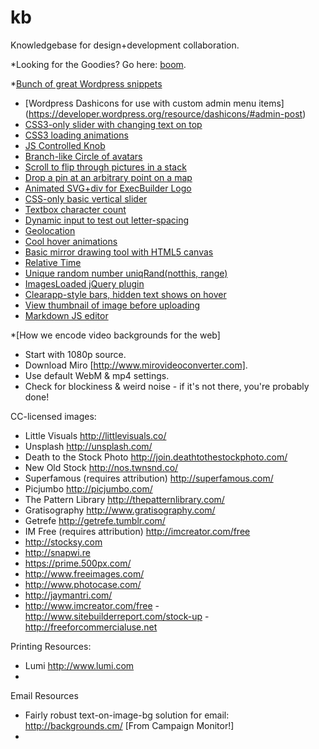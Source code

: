 kb
==

Knowledgebase for design+development collaboration.

*Looking for the Goodies? Go here: [boom](https://github.com/Whiteboard/kb/wiki/Goodies).

*[Bunch of great Wordpress snippets](http://pastebin.com/u/chrismccoy)

- [Wordpress Dashicons for use with custom admin menu items] (https://developer.wordpress.org/resource/dashicons/#admin-post)
- [CSS3-only slider with changing text on top](http://codepen.io/jcutrell/pen/klAmu)
- [CSS3 loading animations](http://codepen.io/jcutrell/pen/JIigd)
- [JS Controlled Knob](http://codepen.io/jcutrell/pen/JxFje)
- [Branch-like Circle of avatars](http://codepen.io/jcutrell/pen/xwqKm)
- [Scroll to flip through pictures in a stack](http://codepen.io/jcutrell/pen/dIJjk)
- [Drop a pin at an arbitrary point on a map](http://codepen.io/jcutrell/pen/KHxEf)
- [Animated SVG+div for ExecBuilder Logo](http://codepen.io/jcutrell/pen/cyxLv)
- [CSS-only basic vertical slider](http://codepen.io/jcutrell/pen/sBnHl)
- [Textbox character count](http://codepen.io/jcutrell/pen/Juayt)
- [Dynamic input to test out letter-spacing](http://codepen.io/jcutrell/pen/vkawF)
- [Geolocation](http://codepen.io/jcutrell/pen/kbtgI)
- [Cool hover animations](http://codepen.io/jcutrell/pen/FEGhy)
- [Basic mirror drawing tool with HTML5 canvas](http://codepen.io/jcutrell/pen/cbEAC)
- [Relative Time](https://gist.github.com/jcutrell/2881523)
- [Unique random number uniqRand(notthis, range)](https://gist.github.com/jcutrell/2703859)
- [ImagesLoaded jQuery plugin](https://github.com/desandro/imagesloaded)
- [Clearapp-style bars, hidden text shows on hover](http://codepen.io/jcutrell/pen/vBzCn)
- [View thumbnail of image before uploading](http://codepen.io/SaraVieira/pen/dFxyz)
- [Markdown JS editor](http://codepen.io/jcutrell/pen/fyjCD)

*[How we encode video backgrounds for the web]
- Start with 1080p source.
- Download Miro [http://www.mirovideoconverter.com].
- Use default WebM & mp4 settings.
- Check for blockiness & weird noise - if it's not there, you're probably done!

CC-licensed images:
- Little Visuals http://littlevisuals.co/
- Unsplash http://unsplash.com/
- Death to the Stock Photo http://join.deathtothestockphoto.com/
- New Old Stock http://nos.twnsnd.co/
- Superfamous (requires attribution) http://superfamous.com/
- Picjumbo http://picjumbo.com/
- The Pattern Library http://thepatternlibrary.com/
- Gratisography http://www.gratisography.com/
- Getrefe http://getrefe.tumblr.com/
- IM Free (requires attribution) http://imcreator.com/free
- http://stocksy.com
- http://snapwi.re
- https://prime.500px.com/
- http://www.freeimages.com/
- http://www.photocase.com/
- http://jaymantri.com/
- http://www.imcreator.com/free
-http://www.sitebuilderreport.com/stock-up
-http://freeforcommercialuse.net

Printing Resources:
- Lumi http://www.lumi.com
- 

Email Resources
- Fairly robust text-on-image-bg solution for email: http://backgrounds.cm/ [From Campaign Monitor!]
- 
